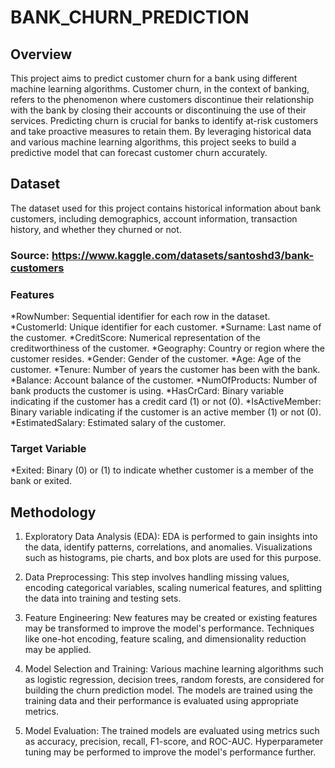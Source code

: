 # BANK_CHURN_PREDICTION

## Overview
This project aims to predict customer churn for a bank using different machine learning algorithms. Customer churn, in the context of banking, refers to the phenomenon where customers discontinue their relationship with the bank by closing their accounts or discontinuing the use of their services.
Predicting churn is crucial for banks to identify at-risk customers and take proactive measures to retain them. By leveraging historical data and various machine learning algorithms, this project seeks to build a predictive model that can forecast customer churn accurately.


## Dataset
The dataset used for this project contains historical information about bank customers, including demographics, account information, transaction history, and whether they churned or not.
### Source: https://www.kaggle.com/datasets/santoshd3/bank-customers
### Features
  *RowNumber: Sequential identifier for each row in the dataset.
  *CustomerId: Unique identifier for each customer.
  *Surname: Last name of the customer.
  *CreditScore: Numerical representation of the creditworthiness of the customer.
  *Geography: Country or region where the customer resides.
  *Gender: Gender of the customer.
  *Age: Age of the customer.
  *Tenure: Number of years the customer has been with the bank.
  *Balance: Account balance of the customer.
  *NumOfProducts: Number of bank products the customer is using.
  *HasCrCard: Binary variable indicating if the customer has a credit card (1) or not (0).
  *IsActiveMember: Binary variable indicating if the customer is an active member (1) or not (0).
  *EstimatedSalary: Estimated salary of the customer.

### Target Variable

  *Exited: Binary (0) or (1) to indicate whether customer is a member of the bank or exited.

## Methodology

1.  Exploratory Data Analysis (EDA): EDA is performed to gain insights into the data, identify patterns, correlations, and anomalies. Visualizations such as histograms, pie charts, and box plots are used for this purpose.

2.  Data Preprocessing: This step involves handling missing values, encoding categorical variables, scaling numerical features, and splitting the data into training and testing sets.


3.  Feature Engineering: New features may be created or existing features may be transformed to improve the model's performance. Techniques like one-hot encoding, feature scaling, and dimensionality reduction may be applied.

4.  Model Selection and Training: Various machine learning algorithms such as logistic regression, decision trees, random forests, are considered for building the churn prediction model. The models are trained using the training data and their performance is evaluated using appropriate metrics.

5.  Model Evaluation: The trained models are evaluated using metrics such as accuracy, precision, recall, F1-score, and ROC-AUC. Hyperparameter tuning may be performed to improve the model's performance further.

